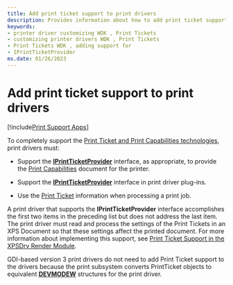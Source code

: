 ```yaml
---
title: Add print ticket support to print drivers
description: Provides information about how to add print ticket support to print drivers.
keywords:
- printer driver customizing WDK , Print Tickets
- customizing printer drivers WDK , Print Tickets
- Print Tickets WDK , adding support for
- IPrintTicketProvider
ms.date: 01/26/2023
---
```


# Add print ticket support to print drivers

[!include[Print Support Apps](../includes/print-support-apps.md)]

To completely support the [Print Ticket and Print Capabilities technologies](print-ticket-and-print-capabilities-technologies.md), print drivers must:

- Support the [**IPrintTicketProvider**](/windows-hardware/drivers/ddi/prdrvcom/nn-prdrvcom-iprintticketprovider) interface, as appropriate, to provide the [Print Capabilities](print-capabilities.md) document for the printer.

- Support the [**IPrintTicketProvider**](/windows-hardware/drivers/ddi/prdrvcom/nn-prdrvcom-iprintticketprovider) interface in print driver plug-ins.

- Use the [Print Ticket](print-ticket.md) information when processing a print job.

A print driver that supports the **IPrintTicketProvider** interface accomplishes the first two items in the preceding list but does not address the last item. The print driver must read and process the settings of the Print Tickets in an XPS Document so that these settings affect the printed document. For more information about implementing this support, see [Print Ticket Support in the XPSDrv Render Module](print-ticket-support-in-the-xpsdrv-render-module.md).

GDI-based version 3 print drivers do not need to add Print Ticket support to the drivers because the print subsystem converts PrintTicket objects to equivalent [**DEVMODEW**](/windows/win32/api/wingdi/ns-wingdi-devmodew) structures for the print driver.
